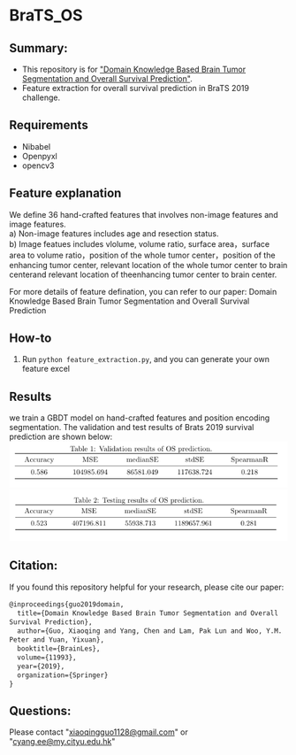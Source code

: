 # BraTS_OS
## Summary:
* This repository is for ["Domain Knowledge Based Brain Tumor Segmentation and Overall Survival Prediction"](https://link.springer.com/chapter/10.1007/978-3-030-46643-5_28). 
* Feature extraction for overall survival prediction in BraTS 2019 challenge.

## Requirements
* Nibabel
* Openpyxl
* opencv3

## Feature explanation
We define 36 hand-crafted features that involves non-image features and image features.   
a) Non-image features includes age and resection status.  
b) Image featues includes vlolume, volume ratio, surface area，surface area to volume ratio，position of the whole tumor  center，position of the enhancing tumor center, relevant location of the whole tumor center to brain centerand relevant location of theenhancing tumor center to brain center.  
  
  
For more details of feature defination, you can refer to our paper: Domain Knowledge Based Brain Tumor Segmentation and Overall Survival Prediction

## How-to
1. Run ``` python feature_extraction.py ```, and you can generate your own feature excel

## Results
we train a GBDT model on hand-crafted features and position encoding segmentation. The validation and test results of Brats 2019 survival prediction are shown below:  
![image](https://github.com/Guo-Xiaoqing/BraTS_OS/blob/master/feature_excel/Brats_valid.png)  
![image](https://github.com/Guo-Xiaoqing/BraTS_OS/blob/master/feature_excel/Brats_test.png)  

## Citation:
If you found this repository helpful for your research, please cite our paper:
```
@inproceedings{guo2019domain,
  title={Domain Knowledge Based Brain Tumor Segmentation and Overall Survival Prediction},
  author={Guo, Xiaoqing and Yang, Chen and Lam, Pak Lun and Woo, Y.M. Peter and Yuan, Yixuan},
  booktitle={BrainLes},
  volume={11993},
  year={2019},
  organization={Springer}
}
```

## Questions:
Please contact "xiaoqingguo1128@gmail.com" or "cyang.ee@my.cityu.edu.hk"
